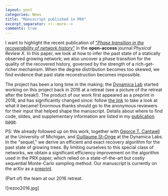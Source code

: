 ```yaml
---
layout: post
categories: News
title: "Manuscript published in PRX"
excerpt_separator: <!--more-->
comments: true
---
```


I want to highlight the recent publication of ["*Phase transition in the recoverability of network history*"](https://doi.org/10.1103/PhysRevX.9.041056) in the **open-access** journal *Physical Review X*. 
In this paper, we look at how to infer the past state of a statically observed growing network; we also uncover a phase transition for the quality of the recovered history, governed by the  strength of a rich-get-richer mechanism. When the degree distribution becomes too skewed, we find evidence that past state reconstruction becomes impossible. 

The project has been a long time in the making; the [Dynamica Lab](https://dynamicalab.github.io/) started working on this project back in 2016 at a retreat (see a picture of the retreat after the break!).
The product of our work first appeared as a preprint in 2018, and has significantly changed since: follow [the link](https://doi.org/10.1103/PhysRevX.9.041056) to take a look at what it became!
Enormous thanks should go to the anonymous reviewers for their input that helped shape the manuscript.
Details about where to find code, slides, and supplementary information are listed in my [publication page](http://jg-you.github.com/publications.html).

PS: We already followed up on this work, together with [Georce T. Cantwell](https://www.george-cantwell.com/) at the University  of Michigan, and [Guillaume St-Onge](https://gstonge.github.io/) at the Dynamica Labs. In the "sequel," we derive an efficient and exact recovery algorithm for the past state of growing trees. By limiting ourselves to this special class of networks, we obtain a significant efficiency improvement on the algorithm used in the PRX paper, which relied on a state-of-the-art but costly sequential Monte-Carlo sampling method.
Our manuscript is currently on the arXiv as a [preprint](https://arxiv.org/abs/1910.04788).

<!--more-->

(Part of) the team at our 2016 retreat.

![rezoo2016.jpg]